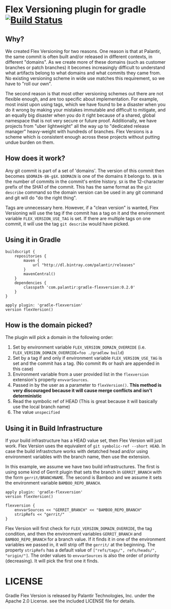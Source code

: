 # Flex Versioning plugin for gradle [![Build Status](https://travis-ci.org/palantir/gradle-flexversion.svg?branch=0.1.0)](https://travis-ci.org/palantir/gradle-flexversion)

## Why?
We created Flex Versioning for two reasons. One reason is that at Palantir, the same commit is often built and/or released in different contexts, in different "domains". As we create more of these domains (such as customer branches or patch branches) it becomes increasingly difficult to understand what artifacts belong to what domains and what commits they came from. No existing versioning scheme in wide use matches this requirement, so we have to "roll our own".

The second reason is that most other versioning schemes out there are not flexible enough, and are too specific about implementation. For example, most insist upon using tags, which we have found to be a disaster when you do it wrong by making your mistakes immutable and difficult to mitigate, and an equally big disaster when you do it right because of a shared, global namespace that is not very secure or future proof. Additionally, we have projects from "uber lightweight" all the way up to "dedicated release manager" heavy-weight with hundreds of branches. Flex Versions is a scheme which is consistent enough across these projects without putting undue burden on them.

## How does it work?
Any git commit is part of a set of 'domains'.  The version of this commit then becomes `$DOMAIN-$N-g$X`.  `$DOMAIN` is one of the domains it belongs to. `$N` is the number of commits in the commit's entire history. `$X` is the 12-character prefix of the SHA1 of the commit.  This has the same format as the `git describe` command so the domain version can be used in any git command and git will do "do the right thing".

Tags are unnecessary here.  However, if a "clean version" is wanted, Flex Versioning will use the tag if the commit has a tag on it and the environment variable `FLEX_VERSION_USE_TAG` is set.  If there are multiple tags on one commit, it will use the tag `git describe` would have picked.


## Using it in Gradle

	buildscript {
		repositories {
			maven {
				url "http://dl.bintray.com/palantir/releases"
			}
			mavenCentral()
		}
		dependencies {
			classpath 'com.palantir:gradle-flexversion:0.2.0'
		}
	}

	apply plugin: 'gradle-flexversion'
	version flexVersion()

## How is the domain picked?

The plugin will pick a domain in the following order:

1.  Set by environment variable `FLEX_VERSION_DOMAIN_OVERRIDE` (i.e. `FLEX_VERSION_DOMAIN_OVERRIDE=foo ./gradlew build`)
2.  Set by a tag if and only if environment variable `FLEX_VERSION_USE_TAG` is set and the commit has a tag. (No commit #s or hash are appended in this case)
3.  Environment variable from a user provided list in the `flexversion` extension's property `envvarSources`.
3.  Passed in by the user as a parameter to `flexVersion()`.  **This method is very discouraged because it will cause merge conflicts and isn't deterministic**
4.  Read the symbolic ref of HEAD (This is great because it will basically use the local branch name)
5.  The value `unspecified`

## Using it in Build Infrastructure

If your build infrastructure has a HEAD value set, then Flex Version will just work.  Flex Version uses the equivalent of `git symbolic-ref --short HEAD`.  In case the build infrastrcture works with detatched head and/or using environment variables with the branch name, then use the extension.

In this example, we assume we have two build infrastructures.  The first is using some kind of Gerrit plugin that sets the branch in `GERRIT_BRANCH` with the form `gerrit/BRANCHNAME`.  The second is Bamboo and we assume it sets the environment variable `BAMBOO_REPO_BRANCH`.


	apply plugin: 'gradle-flexversion'
	version flexVersion()
	
	flexversion {
		envvarSources << "GERRIT_BRANCH" << "BAMBOO_REPO_BRANCH"
		stripRefs << "gerrit/"
	}

Flex Version will first check for `FLEX_VERSION_DOMAIN_OVERRIDE`, the tag condition, and then the environment variables `GERRIT_BRANCH` and `BAMBOO_REPO_BRANCH` for a branch value.  If it finds it in one of the environment variables we passed in, it will strip off the `gerrit/` at the beginning.  The property `stripRefs` has a default value of `["refs/tags/", refs/heads/", "origin/"]`.  The order values to `envvarSources` is also the order of priority (decreasing).  It will pick the first one it finds.

# LICENSE

Gradle Flex Version is released by Palantir Technologies, Inc. under the Apache 2.0 License. see the included LICENSE file for details.
